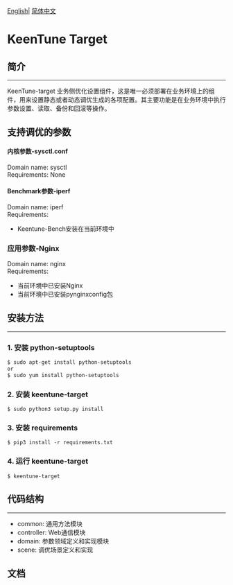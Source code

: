 [English](./keentune-target/README.md)| [简体中文](./keentune-target/README_ch.md) 

# KeenTune Target  

## 简介
---  
KeenTune-target 业务侧优化设置组件，这是唯一必须部署在业务环境上的组件，用来设置静态或者动态调优生成的各项配置。其主要功能是在业务环境中执行参数设置、读取、备份和回滚等操作。

## 支持调优的参数
#### 内核参数-sysctl.conf
Domain name: sysctl  
Requirements: None  

#### Benchmark参数-iperf
Domain name: iperf  
Requirements:   
+ Keentune-Bench安装在当前环境中  

### 应用参数-Nginx
Domain name: nginx  
Requirements:   
+ 当前环境中已安装Nginx
+ 当前环境中已安装pynginxconfig包


## 安装方法
---  
### 1. 安装 python-setuptools
```sh
$ sudo apt-get install python-setuptools
or
$ sudo yum install python-setuptools
```

### 2. 安装 keentune-target
```shell
$ sudo python3 setup.py install
```

### 3. 安装 requirements
```shell
$ pip3 install -r requirements.txt
```

### 4. 运行 keentune-target
```shell
$ keentune-target
```

## 代码结构
---  
+ common: 通用方法模块
+ controller: Web通信模块
+ domain: 参数领域定义和实现模块
+ scene: 调优场景定义和实现

## 文档
